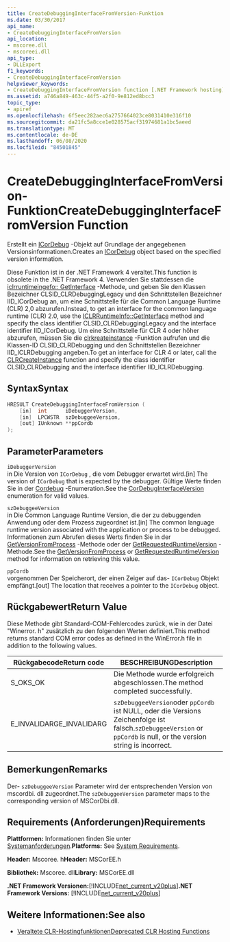 ```yaml
---
title: CreateDebuggingInterfaceFromVersion-Funktion
ms.date: 03/30/2017
api_name:
- CreateDebuggingInterfaceFromVersion
api_location:
- mscoree.dll
- mscoreei.dll
api_type:
- DLLExport
f1_keywords:
- CreateDebuggingInterfaceFromVersion
helpviewer_keywords:
- CreateDebuggingInterfaceFromVersion function [.NET Framework hosting]
ms.assetid: a746a849-463c-44f5-a2f0-9e812ed8bcc3
topic_type:
- apiref
ms.openlocfilehash: 6f5eec282aec6a2757664023ce8031410e316f10
ms.sourcegitcommit: da21fc5a8cce1e028575acf31974681a1bc5aeed
ms.translationtype: MT
ms.contentlocale: de-DE
ms.lasthandoff: 06/08/2020
ms.locfileid: "84501845"
---
```

# <a name="createdebugginginterfacefromversion-function"></a><span data-ttu-id="7a415-102">CreateDebuggingInterfaceFromVersion-Funktion</span><span class="sxs-lookup"><span data-stu-id="7a415-102">CreateDebuggingInterfaceFromVersion Function</span></span>
<span data-ttu-id="7a415-103">Erstellt ein [ICorDebug](../debugging/icordebug-interface.md) -Objekt auf Grundlage der angegebenen Versionsinformationen.</span><span class="sxs-lookup"><span data-stu-id="7a415-103">Creates an [ICorDebug](../debugging/icordebug-interface.md) object based on the specified version information.</span></span>  
  
 <span data-ttu-id="7a415-104">Diese Funktion ist in der .NET Framework 4 veraltet.</span><span class="sxs-lookup"><span data-stu-id="7a415-104">This function is obsolete in the .NET Framework 4.</span></span> <span data-ttu-id="7a415-105">Verwenden Sie stattdessen die [iclrruntimeingefo:: GetInterface](iclrruntimeinfo-getinterface-method.md) -Methode, und geben Sie den Klassen Bezeichner CLSID_CLRDebuggingLegacy und den Schnittstellen Bezeichner IID_ICorDebug an, um eine Schnittstelle für die Common Language Runtime (CLR) 2,0 abzurufen.</span><span class="sxs-lookup"><span data-stu-id="7a415-105">Instead, to get an interface for the common language runtime (CLR) 2.0, use the [ICLRRuntimeInfo::GetInterface](iclrruntimeinfo-getinterface-method.md) method and specify the class identifier CLSID_CLRDebuggingLegacy and the interface identifier IID_ICorDebug.</span></span> <span data-ttu-id="7a415-106">Um eine Schnittstelle für CLR 4 oder höher abzurufen, müssen Sie die [clrkreateinstance](clrcreateinstance-function.md) -Funktion aufrufen und die Klassen-ID CLSID_CLRDebugging und den Schnittstellen Bezeichner IID_ICLRDebugging angeben.</span><span class="sxs-lookup"><span data-stu-id="7a415-106">To get an interface for CLR 4 or later, call the [CLRCreateInstance](clrcreateinstance-function.md) function and specify the class identifier CLSID_CLRDebugging and the interface identifier IID_ICLRDebugging.</span></span>  
  
## <a name="syntax"></a><span data-ttu-id="7a415-107">Syntax</span><span class="sxs-lookup"><span data-stu-id="7a415-107">Syntax</span></span>  
  
```cpp  
HRESULT CreateDebuggingInterfaceFromVersion (  
    [in]  int      iDebuggerVersion,
    [in]  LPCWSTR  szDebuggeeVersion,
    [out] IUnknown **ppCordb  
);  
```  
  
## <a name="parameters"></a><span data-ttu-id="7a415-108">Parameter</span><span class="sxs-lookup"><span data-stu-id="7a415-108">Parameters</span></span>  
 `iDebuggerVersion`  
 <span data-ttu-id="7a415-109">in Die Version von `ICorDebug` , die vom Debugger erwartet wird.</span><span class="sxs-lookup"><span data-stu-id="7a415-109">[in] The version of `ICorDebug` that is expected by the debugger.</span></span> <span data-ttu-id="7a415-110">Gültige Werte finden Sie in der [Cordebug](../debugging/cordebuginterfaceversion-enumeration.md) -Enumeration.</span><span class="sxs-lookup"><span data-stu-id="7a415-110">See the [CorDebugInterfaceVersion](../debugging/cordebuginterfaceversion-enumeration.md) enumeration for valid values.</span></span>  
  
 `szDebuggeeVersion`  
 <span data-ttu-id="7a415-111">in Die Common Language Runtime Version, die der zu debuggenden Anwendung oder dem Prozess zugeordnet ist.</span><span class="sxs-lookup"><span data-stu-id="7a415-111">[in] The common language runtime version associated with the application or process to be debugged.</span></span> <span data-ttu-id="7a415-112">Informationen zum Abrufen dieses Werts finden Sie in der [GetVersionFromProcess](getversionfromprocess-function.md) -Methode oder der [GetRequestedRuntimeVersion](getrequestedruntimeversion-function.md) -Methode.</span><span class="sxs-lookup"><span data-stu-id="7a415-112">See the [GetVersionFromProcess](getversionfromprocess-function.md) or [GetRequestedRuntimeVersion](getrequestedruntimeversion-function.md) method for information on retrieving this value.</span></span>  
  
 `ppCordb`  
 <span data-ttu-id="7a415-113">vorgenommen Der Speicherort, der einen Zeiger auf das- `ICorDebug` Objekt empfängt.</span><span class="sxs-lookup"><span data-stu-id="7a415-113">[out] The location that receives a pointer to the `ICorDebug` object.</span></span>  
  
## <a name="return-value"></a><span data-ttu-id="7a415-114">Rückgabewert</span><span class="sxs-lookup"><span data-stu-id="7a415-114">Return Value</span></span>  
 <span data-ttu-id="7a415-115">Diese Methode gibt Standard-COM-Fehlercodes zurück, wie in der Datei "Winerror. h" zusätzlich zu den folgenden Werten definiert.</span><span class="sxs-lookup"><span data-stu-id="7a415-115">This method returns standard COM error codes as defined in the WinError.h file in addition to the following values.</span></span>  
  
|<span data-ttu-id="7a415-116">Rückgabecode</span><span class="sxs-lookup"><span data-stu-id="7a415-116">Return code</span></span>|<span data-ttu-id="7a415-117">BESCHREIBUNG</span><span class="sxs-lookup"><span data-stu-id="7a415-117">Description</span></span>|  
|-----------------|-----------------|  
|<span data-ttu-id="7a415-118">S_OK</span><span class="sxs-lookup"><span data-stu-id="7a415-118">S_OK</span></span>|<span data-ttu-id="7a415-119">Die Methode wurde erfolgreich abgeschlossen.</span><span class="sxs-lookup"><span data-stu-id="7a415-119">The method completed successfully.</span></span>|  
|<span data-ttu-id="7a415-120">E_INVALIDARG</span><span class="sxs-lookup"><span data-stu-id="7a415-120">E_INVALIDARG</span></span>|<span data-ttu-id="7a415-121">`szDebuggeeVersion`oder `ppCordb` ist NULL, oder die Versions Zeichenfolge ist falsch.</span><span class="sxs-lookup"><span data-stu-id="7a415-121">`szDebuggeeVersion` or `ppCordb` is null, or the version string is incorrect.</span></span>|  
  
## <a name="remarks"></a><span data-ttu-id="7a415-122">Bemerkungen</span><span class="sxs-lookup"><span data-stu-id="7a415-122">Remarks</span></span>  
 <span data-ttu-id="7a415-123">Der- `szDebuggeeVersion` Parameter wird der entsprechenden Version von mscordbi. dll zugeordnet.</span><span class="sxs-lookup"><span data-stu-id="7a415-123">The `szDebuggeeVersion` parameter maps to the corresponding version of MSCorDbi.dll.</span></span>  
  
## <a name="requirements"></a><span data-ttu-id="7a415-124">Requirements (Anforderungen)</span><span class="sxs-lookup"><span data-stu-id="7a415-124">Requirements</span></span>  
 <span data-ttu-id="7a415-125">**Plattformen:** Informationen finden Sie unter [Systemanforderungen](../../get-started/system-requirements.md).</span><span class="sxs-lookup"><span data-stu-id="7a415-125">**Platforms:** See [System Requirements](../../get-started/system-requirements.md).</span></span>  
  
 <span data-ttu-id="7a415-126">**Header:** Mscoree. h</span><span class="sxs-lookup"><span data-stu-id="7a415-126">**Header:** MSCorEE.h</span></span>  
  
 <span data-ttu-id="7a415-127">**Bibliothek:** Mscoree. dll</span><span class="sxs-lookup"><span data-stu-id="7a415-127">**Library:** MSCorEE.dll</span></span>  
  
 <span data-ttu-id="7a415-128">**.NET Framework Versionen:**[!INCLUDE[net_current_v20plus](../../../../includes/net-current-v20plus-md.md)]</span><span class="sxs-lookup"><span data-stu-id="7a415-128">**.NET Framework Versions:** [!INCLUDE[net_current_v20plus](../../../../includes/net-current-v20plus-md.md)]</span></span>  
  
## <a name="see-also"></a><span data-ttu-id="7a415-129">Weitere Informationen:</span><span class="sxs-lookup"><span data-stu-id="7a415-129">See also</span></span>

- [<span data-ttu-id="7a415-130">Veraltete CLR-Hostingfunktionen</span><span class="sxs-lookup"><span data-stu-id="7a415-130">Deprecated CLR Hosting Functions</span></span>](deprecated-clr-hosting-functions.md)

